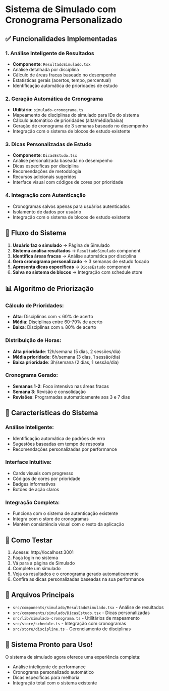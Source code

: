 # Sistema de Simulado com Cronograma Personalizado

## ✅ Funcionalidades Implementadas

### 1. Análise Inteligente de Resultados
- **Componente**: `ResultadoSimulado.tsx`
- Análise detalhada por disciplina
- Cálculo de áreas fracas baseado no desempenho
- Estatísticas gerais (acertos, tempo, percentual)
- Identificação automática de prioridades de estudo

### 2. Geração Automática de Cronograma
- **Utilitário**: `simulado-cronograma.ts`
- Mapeamento de disciplinas do simulado para IDs do sistema
- Cálculo automático de prioridades (alta/média/baixa)
- Geração de cronograma de 3 semanas baseado no desempenho
- Integração com o sistema de blocos de estudo existente

### 3. Dicas Personalizadas de Estudo
- **Componente**: `DicasEstudo.tsx`
- Análise personalizada baseada no desempenho
- Dicas específicas por disciplina
- Recomendações de metodologia
- Recursos adicionais sugeridos
- Interface visual com códigos de cores por prioridade

### 4. Integração com Autenticação
- Cronogramas salvos apenas para usuários autenticados
- Isolamento de dados por usuário
- Integração com o sistema de blocos de estudo existente

## 🔄 Fluxo do Sistema

1. **Usuário faz o simulado** → Página de Simulado
2. **Sistema analisa resultados** → `ResultadoSimulado` component
3. **Identifica áreas fracas** → Análise automática por disciplina
4. **Gera cronograma personalizado** → 3 semanas de estudo focado
5. **Apresenta dicas específicas** → `DicasEstudo` component
6. **Salva no sistema de blocos** → Integração com schedule store

## 📊 Algoritmo de Priorização

### Cálculo de Prioridades:
- **Alta**: Disciplinas com < 60% de acerto
- **Média**: Disciplinas entre 60-79% de acerto  
- **Baixa**: Disciplinas com ≥ 80% de acerto

### Distribuição de Horas:
- **Alta prioridade**: 12h/semana (5 dias, 2 sessões/dia)
- **Média prioridade**: 6h/semana (3 dias, 1 sessão/dia)
- **Baixa prioridade**: 3h/semana (2 dias, 1 sessão/dia)

### Cronograma Gerado:
- **Semanas 1-2**: Foco intensivo nas áreas fracas
- **Semana 3**: Revisão e consolidação
- **Revisões**: Programadas automaticamente aos 3 e 7 dias

## 🎯 Características do Sistema

### Análise Inteligente:
- Identificação automática de padrões de erro
- Sugestões baseadas em tempo de resposta
- Recomendações personalizadas por performance

### Interface Intuitiva:
- Cards visuais com progresso
- Códigos de cores por prioridade
- Badges informativos
- Botões de ação claros

### Integração Completa:
- Funciona com o sistema de autenticação existente
- Integra com o store de cronogramas
- Mantém consistência visual com o resto da aplicação

## 🚀 Como Testar

1. Acesse: http://localhost:3001
2. Faça login no sistema
3. Vá para a página de Simulado
4. Complete um simulado
5. Veja os resultados e o cronograma gerado automaticamente
6. Confira as dicas personalizadas baseadas na sua performance

## 📁 Arquivos Principais

- `src/components/simulado/ResultadoSimulado.tsx` - Análise de resultados
- `src/components/simulado/DicasEstudo.tsx` - Dicas personalizadas  
- `src/lib/simulado-cronograma.ts` - Utilitários de mapeamento
- `src/store/schedule.ts` - Integração com cronogramas
- `src/store/discipline.ts` - Gerenciamento de disciplinas

## 🎉 Sistema Pronto para Uso!

O sistema de simulado agora oferece uma experiência completa:
- Análise inteligente de performance
- Cronograma personalizado automático
- Dicas específicas para melhoria
- Integração total com o sistema existente
